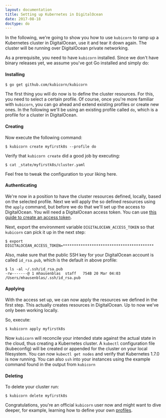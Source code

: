 ```yaml
---
layout: documentation
title: Setting up Kubernetes in DigitalOcean
date: 2017-08-18
doctype: do
---
```


In the following, we're going to show you how to use `kubicorn` to ramp up a Kubernetes cluster in DigitalOcean, use it and tear it down again.
The cluster will be running over DigitalOcean private networking.

As a prerequisite, you need to have `kubicorn` installed. Since we don't have binary releases yet, we assume you've got Go installed and simply do:

#### Installing

```
$ go get github.com/kubicorn/kubicorn
```

The first thing you will do now is to define the cluster resources.
For this, you need to select a certain profile. Of course, once you're more familiar with `kubicorn`, you can go ahead and extend existing profiles or create new ones.
In the following we'll be using an existing profile called `do`, which is a profile for a cluster in DigitalOcean.

#### Creating

Now execute the following command:

```
$ kubicorn create myfirstk8s --profile do
```

Verify that `kubicorn create` did a good job by executing:

```
$ cat _state/myfirstk8s/cluster.yaml
```

Feel free to tweak the configuration to your liking here.

#### Authenticating

We're now in a position to have the cluster resources defined, locally, based on the selected profile.
Next we will apply the so defined resources using the `apply` command, but before we do that we'll set up the access to DigitalOcean.
You will need a DigitalOcean access token.
You can use [this guide to create an access token](https://www.digitalocean.com/community/tutorials/how-to-use-the-digitalocean-api-v2#how-to-generate-a-personal-access-token).

Next, export the environment variable `DIGITALOCEAN_ACCESS_TOKEN` so that `kubicorn` can pick it up in the next step:

```
$ export DIGITALOCEAN_ACCESS_TOKEN=*****************************************
```

Also, make sure that the public SSH key for your DigitalOcean account is called `id_rsa.pub`, which is the default in above profile:

```
$ ls -al ~/.ssh/id_rsa.pub
-rw-------@ 1 mhausenblas  staff   754B 20 Mar 04:03 /Users/mhausenblas/.ssh/id_rsa.pub
```

#### Applying

With the access set up, we can now apply the resources we defined in the first step.
This actually creates resources in DigitalOcean. Up to now we've only been working locally.

So, execute:

```
$ kubicorn apply myfirstk8s
```

Now `kubicorn` will reconcile your intended state against the actual state in the cloud, thus creating a Kubernetes cluster.
A `kubectl` configuration file (kubeconfig) will be created or appended for the cluster on your local filesystem.
You can now `kubectl get nodes` and verify that Kubernetes 1.7.0 is now running.
You can also `ssh` into your instances using the example command found in the output from `kubicorn`

#### Deleting

To delete your cluster run:

```
$ kubicorn delete myfirstk8s
```

Congratulations, you're an official `kubicorn` user now and might want to dive deeper,
for example, learning how to define your own [profiles](https://github.com/kubicorn/kubicorn/tree/master/profiles).
